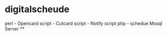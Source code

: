 # digitalscheude

perl
	- Opencard script 
	- Cutcard script
	- Notify script
php 
	- schedue Mssql Server ** 